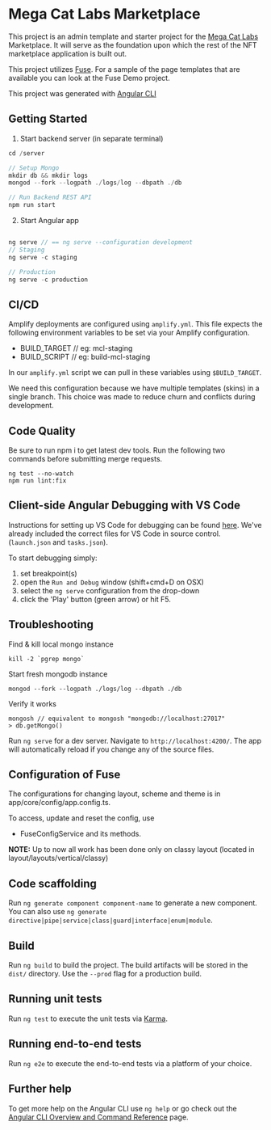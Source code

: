 # Mega Cat Labs Marketplace

This project is an admin template and starter project for the [Mega Cat Labs](https://labs.megacatstudios.com/) Marketplace. 
It will serve as the foundation upon which the rest of the NFT marketplace application is built out.

This project utilizes [Fuse](http://angular-material.fusetheme.com/dashboards/project). For a sample of the page templates that are available you can look at the Fuse Demo project.

This project was generated with [Angular CLI](https://github.com/angular/angular-cli)

## Getting Started

1. Start backend server (in separate terminal)
```javascript
cd /server

// Setup Mongo
mkdir db && mkdir logs
mongod --fork --logpath ./logs/log --dbpath ./db

// Run Backend REST API
npm run start
```

2. Start Angular app
```javascript

ng serve // == ng serve --configuration development
// Staging
ng serve -c staging

// Production
ng serve -c production
```

## CI/CD
Amplify deployments are configured using `amplify.yml`. This file expects the following environment variables to be set via your Amplify configuration.
* BUILD_TARGET    // eg: mcl-staging
* BUILD_SCRIPT    // eg: build-mcl-staging

In our `amplify.yml` script we can pull in these variables using `$BUILD_TARGET`.

We need this configuration because we have multiple templates (skins) in a single branch. This choice was made to reduce churn and conflicts during development.



## Code Quality
Be sure to run npm i to get latest dev tools.  Run the following two commands before submitting merge requests.
```
ng test --no-watch
npm run lint:fix
```


## Client-side Angular Debugging with VS Code
Instructions for setting up VS Code for debugging can be found [here](https://github.com/microsoft/vscode-js-debug).
We've already included the correct files for VS Code in source control. (`launch.json` and `tasks.json`).

To start debugging simply:
1. set breakpoint(s)
2. open the `Run and Debug` window (shift+cmd+D on OSX) 
2. select the `ng serve` configuration from the drop-down
3. click the 'Play' button (green arrow) or hit F5.

## Troubleshooting

Find & kill local mongo instance
```
kill -2 `pgrep mongo`
```

Start fresh mongodb instance
```
mongod --fork --logpath ./logs/log --dbpath ./db
```

Verify it works
```
mongosh // equivalent to mongosh "mongodb://localhost:27017"
> db.getMongo()
```

Run `ng serve` for a dev server. Navigate to `http://localhost:4200/`. The app will automatically reload if you change any of the source files.

## Configuration of Fuse
The configurations for changing layout, scheme and theme is in app/core/config/app.config.ts.

To access, update and reset the config, use
* FuseConfigService and its methods.

**NOTE:**
Up to now all work has been done only on classy layout (located in layout/layouts/vertical/classy)

## Code scaffolding

Run `ng generate component component-name` to generate a new component. You can also use `ng generate directive|pipe|service|class|guard|interface|enum|module`.

## Build

Run `ng build` to build the project. The build artifacts will be stored in the `dist/` directory. Use the `--prod` flag for a production build.

## Running unit tests

Run `ng test` to execute the unit tests via [Karma](https://karma-runner.github.io).

## Running end-to-end tests

Run `ng e2e` to execute the end-to-end tests via a platform of your choice.

## Further help

To get more help on the Angular CLI use `ng help` or go check out the [Angular CLI Overview and Command Reference](https://angular.io/cli) page.
